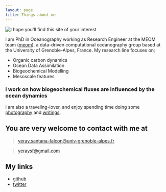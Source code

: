 ```yaml
---
layout: page
title: Things about me
---
```


![I hope you'll find this site of your interest](https://github.com/ysantanaf/ysantanaf.github.io/blob/master/diver.jpg?raw=true)

I am PhD in Oceanography working as Research Engineer at the MEOM team ([meom]), a data-driven computational oceanography group based at the University of Grenoble-Alpes, France. My research line focuses on;

  - Organic carbon dynamics
  - Ocean Data Assimilation
  - Biogeochemical Modelling
  - Mesoscale features

### I work on how biogeochemical fluxes are influenced by the ocean dynamics

I am also a traveling-lover, and enjoy spending time doing some [photography] and [writings].

## You are very welcome to contact with me at
> yeray.santana-falcon@univ-grenoble-alpes.fr

> yeraysf@gmail.com

## My links
* [github] 
* [twitter]


[photography]: <https://500px.com/yeraysf>
[writings]: <http://principia.io/staff/yeray/>
[github]: <https://github.com/ysantanaf>
[twitter]: <https://twitter.com/yeraysf>
[meom]: <http://meom-group.github.io/>
